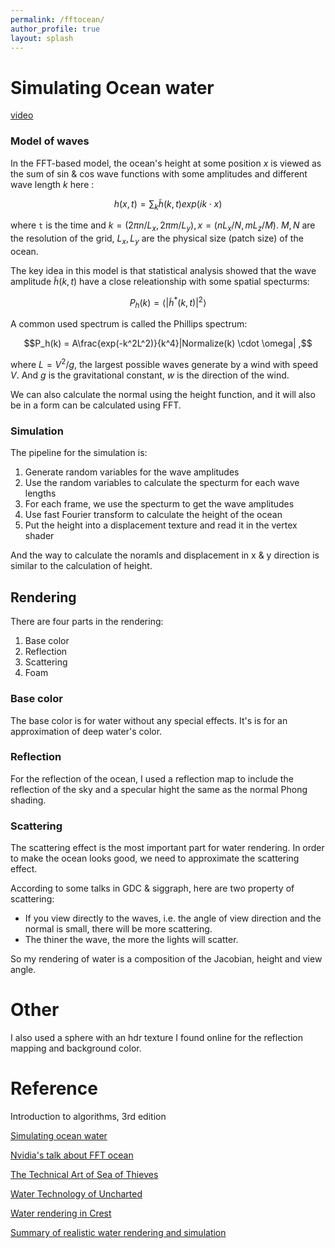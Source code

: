 ```yaml
---
permalink: /fftocean/
author_profile: true
layout: splash
---
```


# Simulating Ocean water
[video](/assets/files/fftocean.mp4)

### Model of waves
In the FFT-based model, the ocean's height at some position $x$ is viewed as the sum of sin & cos wave functions with some amplitudes and different wave length $k$ here :

$$h(x,t) = \sum_{k}\tilde h(k,t)exp(ik \cdot x)$$

where `t` is the time and $k = (2 \pi n / L_x, 2 \pi m / L_y), x = (nL_x/N, mL_z/M)$. $M,N$ are the resolution of the grid, $L_x, L_y$ are the physical size (patch size) of the ocean. 

The key idea in this model is that statistical analysis showed that the wave amplitude $\tilde h(k, t)$ have a close releationship with some spatial specturms:

$$P_h(k) = \big \langle |\tilde h^*(k, t)|^2  \big \rangle$$



A common used spectrum is called the Phillips spectrum:

$$P_h(k) = A\frac{exp(-k^2L^2)}{k^4}|Normalize(k) \cdot \omega| ,$$

where $L = V^2 / g$, the largest possible waves generate by a wind with speed $V$. And $g$ is the gravitational constant, $w$ is the direction of the wind.

We can also calculate the normal using the height function, and it will also be in a form can be calculated using FFT.

### Simulation
The pipeline for the simulation is:
1. Generate random variables for the wave amplitudes
2. Use the random variables to calculate the specturm for each wave lengths
3. For each frame, we use the specturm to get the wave amplitudes
4. Use fast Fourier transform to calculate the height of the ocean
5. Put the height into a displacement texture and read it in the vertex shader

And the way to calculate the noramls and displacement in x & y direction is similar to the calculation of height.


## Rendering
There are four parts in the rendering:
1. Base color
3. Reflection
4. Scattering
5. Foam
### Base color
The base color is for water without any special effects. It's is for an approximation of deep water's color.
### Reflection
For the reflection of the ocean, I used a reflection map to include the reflection of the sky and a specular hight the same as the normal Phong shading.
### Scattering
The scattering effect is the most important part for water rendering. In order to make the ocean looks good, we need to approximate the scattering effect.

According to some talks in GDC & siggraph, here are two property of scattering:
- If you view directly to the waves, i.e. the angle of view direction and the normal is small, there will be more scattering.
- The thiner the wave, the more the lights will scatter.

So my rendering of water is a composition of the Jacobian, height and view angle.

# Other
I also used a sphere with an hdr texture I found online for the reflection mapping and background color.

# Reference 
Introduction to algorithms, 3rd edition

[Simulating ocean water](http://evasion.imag.fr/~Fabrice.Neyret/images/fluids-nuages/waves/Jonathan/articlesCG/waterslides2001.pdf)

[Nvidia's talk about FFT ocean](developer.download.nvidia.com/assets/gamedev/files/sdk/11/OceanCS_Slides.pdf)

[The Technical Art of Sea of Thieves](https://dl.acm.org/doi/10.1145/3214745.3214820)

[Water Technology of Uncharted](https://www.gdcvault.com/play/1015309/Water-Technology-of)

[Water rendering in Crest](http://advances.realtimerendering.com/s2019/index.htm)

[Summary of realistic water rendering and simulation](https://zhuanlan.zhihu.com/p/95917609)


